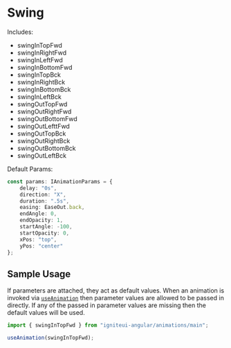 # Swing

Includes:

  - swingInTopFwd
  - swingInRightFwd
  - swingInLeftFwd
  - swingInBottomFwd
  - swingInTopBck
  - swingInRightBck
  - swingInBottomBck
  - swingInLeftBck
  - swingOutTopFwd
  - swingOutRightFwd
  - swingOutBottomFwd
  - swingOutLefttFwd
  - swingOutTopBck
  - swingOutRightBck
  - swingOutBottomBck
  - swingOutLeftBck

Default Params:

``` typescript
const params: IAnimationParams = {
    delay: "0s",
    direction: "X",
    duration: ".5s",
    easing: EaseOut.back,
    endAngle: 0,
    endOpacity: 1,
    startAngle: -100,
    startOpacity: 0,
    xPos: "top",
    yPos: "center"
};
```

## Sample Usage
If parameters are attached, they act as default values.  When an animation is invoked via [`useAnimation`](https://angular.io/api/animations/useAnimation) then parameter values are allowed to be passed in directly. If any of the passed in parameter values are missing then the default values will be used.

``` typescript
import { swingInTopFwd } from "igniteui-angular/animations/main";

useAnimation(swingInTopFwd);
```